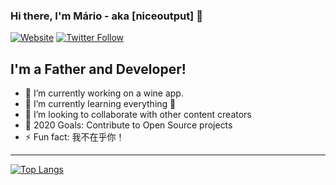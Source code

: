 ### Hi there, I'm Mário - aka [niceoutput] 👋

[![Website](https://img.shields.io/website?label=niceoutput.com&style=for-the-badge&url=https%3A%2F%2Fniceoutput.com)](https://www.niceoutput.com)
[![Twitter Follow](https://img.shields.io/twitter/follow/niceoutput?color=1DA1F2&logo=twitter&style=for-the-badge)](https://twitter.com/intent/follow?original_referer=https%3A%2F%2Fgithub.com%2Fniceoutput&screen_name=niceoutput)

## I'm a Father and Developer!

- 🔭 I’m currently working on a wine app.
- 🌱 I’m currently learning everything 🤣
- 👯 I’m looking to collaborate with other content creators
- 🥅 2020 Goals: Contribute to Open Source projects
- ⚡ Fun fact: 我不在乎你！

---

[![Top Langs](https://github-readme-stats.vercel.app/api/top-langs/?username=niceoutput&layout=compact)](https://github.com/niceoutput/github-readme-stats)

